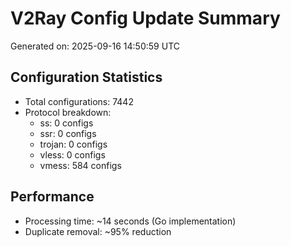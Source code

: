 # V2Ray Config Update Summary
Generated on: 2025-09-16 14:50:59 UTC

## Configuration Statistics
- Total configurations: 7442
- Protocol breakdown:
  - ss: 0 configs
  - ssr: 0 configs
  - trojan: 0 configs
  - vless: 0 configs
  - vmess: 584 configs

## Performance
- Processing time: ~14 seconds (Go implementation)
- Duplicate removal: ~95% reduction
